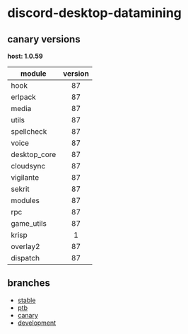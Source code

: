 # discord-desktop-datamining

## canary versions

**host: 1.0.59**

| module | version |
| ------ | :-----: |
| hook | 87 |
| erlpack | 87 |
| media | 87 |
| utils | 87 |
| spellcheck | 87 |
| voice | 87 |
| desktop_core | 87 |
| cloudsync | 87 |
| vigilante | 87 |
| sekrit | 87 |
| modules | 87 |
| rpc | 87 |
| game_utils | 87 |
| krisp | 1 |
| overlay2 | 87 |
| dispatch | 87 |

## branches

- [stable](https://github.com/OpenAsar/discord-desktop-datamining/tree/stable)
- [ptb](https://github.com/OpenAsar/discord-desktop-datamining/tree/ptb)
- [canary](https://github.com/OpenAsar/discord-desktop-datamining/tree/canary)
- [development](https://github.com/OpenAsar/discord-desktop-datamining/tree/development)